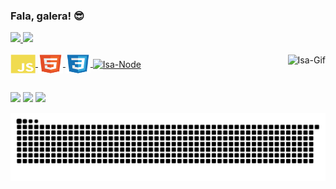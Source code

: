 ### Fala, galera!  😎

 <div>
  <a href="https://github.com/isahbelanascimento">
  <img height="150em" src="https://github-readme-stats.vercel.app/api?username=isahbelanascimento&show_icons=true&theme=graywhite&include_all_commits=true&count_private=true"/>
  <img height="120em" src="https://github-readme-stats.vercel.app/api/top-langs/?username=isahbelanascimento&layout=compact&langs_count=7&theme=graywhite"/>
</div>
<div style="display: inline_block"><br>
  <img align="center" alt="Isa-Js" height="30" width="40" src="https://raw.githubusercontent.com/devicons/devicon/master/icons/javascript/javascript-plain.svg">
  <img align="center" alt="Isa-HTML" height="30" width="40" src="https://raw.githubusercontent.com/devicons/devicon/master/icons/html5/html5-original.svg">
  <img align="center" alt="Isa-CSS" height="30" width="40" src="https://raw.githubusercontent.com/devicons/devicon/master/icons/css3/css3-original.svg">
  <img align="center" alt="Isa-Node" height="30" width="80" src="https://img.shields.io/badge/Node.js-43853D?style=for-the-badge&logo=node.js&logoColor=white">
  <img align="right" alt="Isa-Gif" src="https://cdn.discordapp.com/attachments/728012280251547662/880274076495659028/anigif.gif">
</div>
  
  ##
 
<div> 
    <a href="https://www.linkedin.com/in/isadevs" target="_blank"><img src="https://img.shields.io/badge/-LinkedIn-%230077B5?style=for-the-badge&logo=linkedin&logoColor=white" target="_blank"></a> 
  <a href = "mailto:isabela.dioclides@gmail.com"><img src="https://img.shields.io/badge/-Gmail-%23333?style=for-the-badge&logo=gmail&logoColor=white" target="_blank"></a>
   <a href="https://www.instagram.com/isa.belanascimento/" target="_blank"><img src="https://img.shields.io/badge/-Instagram-%23E4405F?style=for-the-badge&logo=instagram&logoColor=white" target="_blank"></a>
 </a> 
 
  ![Snake animation](https://github.com/isahbelanascimento/isahbelanascimento/blob/output/github-contribution-grid-snake.svg)
 
</div>
